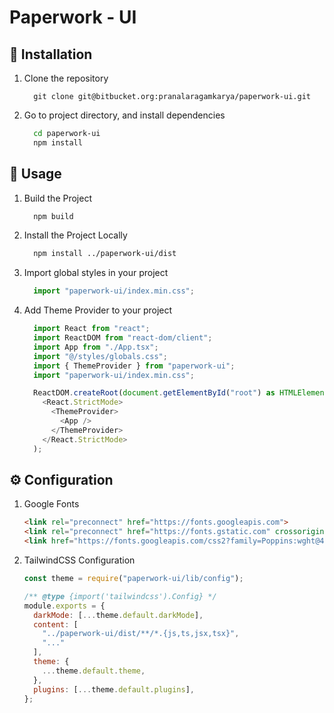 
# Paperwork - UI


## 🧰 Installation

1. Clone the repository

    ```
      git clone git@bitbucket.org:pranalaragamkarya/paperwork-ui.git
    ```

2. Go to project directory, and install dependencies

    ```bash
      cd paperwork-ui
      npm install 
    ```

## 👀 Usage

1. Build the Project

    ```bash
      npm build
    ```

2. Install the Project Locally

    ```bash
      npm install ../paperwork-ui/dist  
    ```

3. Import global styles in your project
  
    ```js
      import "paperwork-ui/index.min.css";
    ```

4. Add Theme Provider to your project

    ```js
      import React from "react";
      import ReactDOM from "react-dom/client";
      import App from "./App.tsx";
      import "@/styles/globals.css";
      import { ThemeProvider } from "paperwork-ui";
      import "paperwork-ui/index.min.css";

      ReactDOM.createRoot(document.getElementById("root") as HTMLElement).render(
        <React.StrictMode>
          <ThemeProvider>
            <App />
          </ThemeProvider>
        </React.StrictMode>
      );

    ```
## ⚙️ Configuration

1. Google Fonts
   
    ```html
    <link rel="preconnect" href="https://fonts.googleapis.com">
    <link rel="preconnect" href="https://fonts.gstatic.com" crossorigin>
    <link href="https://fonts.googleapis.com/css2?family=Poppins:wght@400;500;600;700&display=swap" rel="stylesheet">
    ```

2. TailwindCSS Configuration
   
    ```js
    const theme = require("paperwork-ui/lib/config");

    /** @type {import('tailwindcss').Config} */
    module.exports = {
      darkMode: [...theme.default.darkMode],
      content: [
        "../paperwork-ui/dist/**/*.{js,ts,jsx,tsx}",
        "..."
      ],
      theme: {
        ...theme.default.theme,
      },
      plugins: [...theme.default.plugins],
    };
    ```
